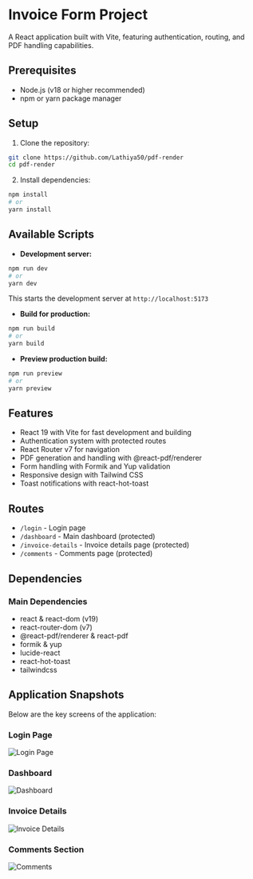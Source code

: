 # Invoice Form Project

A React application built with Vite, featuring authentication, routing, and PDF handling capabilities.

## Prerequisites

- Node.js (v18 or higher recommended)
- npm or yarn package manager

## Setup

1. Clone the repository:
```bash
git clone https://github.com/Lathiya50/pdf-render
cd pdf-render
```

2. Install dependencies:
```bash
npm install
# or
yarn install
```

## Available Scripts

- **Development server:**
```bash
npm run dev
# or
yarn dev
```
This starts the development server at `http://localhost:5173`

- **Build for production:**
```bash
npm run build
# or
yarn build
```

- **Preview production build:**
```bash
npm run preview
# or
yarn preview
```



## Features

- React 19 with Vite for fast development and building
- Authentication system with protected routes
- React Router v7 for navigation
- PDF generation and handling with @react-pdf/renderer
- Form handling with Formik and Yup validation
- Responsive design with Tailwind CSS
- Toast notifications with react-hot-toast

## Routes

- `/login` - Login page
- `/dashboard` - Main dashboard (protected)
- `/invoice-details` - Invoice details page (protected)
- `/comments` - Comments page (protected)

## Dependencies

### Main Dependencies
- react & react-dom (v19)
- react-router-dom (v7)
- @react-pdf/renderer & react-pdf
- formik & yup
- lucide-react
- react-hot-toast
- tailwindcss



## Application Snapshots

Below are the key screens of the application:

### Login Page
![Login Page](/screenshots/login.png)


### Dashboard
![Dashboard](/screenshots/dashboard.png)


### Invoice Details
![Invoice Details](/screenshots/invoice-details.png)


### Comments Section
![Comments](/screenshots/comments.png)
